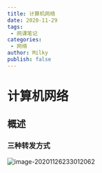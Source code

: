 ```yaml
---
title: 计算机网络
date: 2020-11-29
tags:
 - 网课笔记
categories:
 - 网络
author: Milky
publish: false
---
```

# 计算机网络

## 概述

### 三种转发方式

![image-20201126233012062](Untitled/img/image-20201126233012062.png)